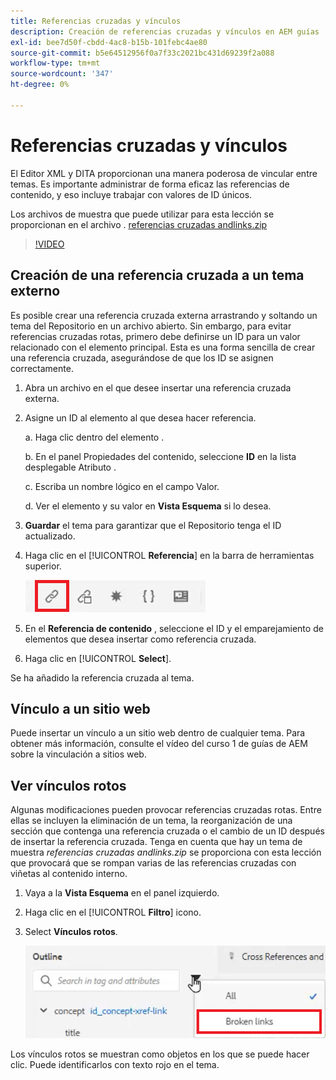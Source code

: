 ```yaml
---
title: Referencias cruzadas y vínculos
description: Creación de referencias cruzadas y vínculos en AEM guías
exl-id: bee7d50f-cbdd-4ac8-b15b-101febc4ae80
source-git-commit: b5e64512956f0a7f33c2021bc431d69239f2a088
workflow-type: tm+mt
source-wordcount: '347'
ht-degree: 0%

---
```


# Referencias cruzadas y vínculos

El Editor XML y DITA proporcionan una manera poderosa de vincular entre temas. Es importante administrar de forma eficaz las referencias de contenido, y eso incluye trabajar con valores de ID únicos.

Los archivos de muestra que puede utilizar para esta lección se proporcionan en el archivo .
[referencias cruzadas andlinks.zip](assets/crossreferencesandlinks.zip)

>[!VIDEO](https://video.tv.adobe.com/v/342764)

## Creación de una referencia cruzada a un tema externo

Es posible crear una referencia cruzada externa arrastrando y soltando un tema del Repositorio en un archivo abierto. Sin embargo, para evitar referencias cruzadas rotas, primero debe definirse un ID para un valor relacionado con el elemento principal. Esta es una forma sencilla de crear una referencia cruzada, asegurándose de que los ID se asignen correctamente.

1. Abra un archivo en el que desee insertar una referencia cruzada externa.

2. Asigne un ID al elemento al que desea hacer referencia.

   a. Haga clic dentro del elemento .

   b. En el panel Propiedades del contenido, seleccione **ID** en la lista desplegable Atributo .

   c. Escriba un nombre lógico en el campo Valor.

   d. Ver el elemento y su valor en **Vista Esquema** si lo desea.

3. **Guardar** el tema para garantizar que el Repositorio tenga el ID actualizado.

4. Haga clic en el [!UICONTROL **Referencia**] en la barra de herramientas superior.

   ![Barra de herramientas](images/lesson-7/references-icon.png)

5. En el **Referencia de contenido** , seleccione el ID y el emparejamiento de elementos que desea insertar como referencia cruzada.

6. Haga clic en [!UICONTROL **Select**].

Se ha añadido la referencia cruzada al tema.

## Vínculo a un sitio web

Puede insertar un vínculo a un sitio web dentro de cualquier tema. Para obtener más información, consulte el vídeo del curso 1 de guías de AEM sobre la vinculación a sitios web.


## Ver vínculos rotos

Algunas modificaciones pueden provocar referencias cruzadas rotas. Entre ellas se incluyen la eliminación de un tema, la reorganización de una sección que contenga una referencia cruzada o el cambio de un ID después de insertar la referencia cruzada. Tenga en cuenta que hay un tema de muestra _referencias cruzadas andlinks.zip_ se proporciona con esta lección que provocará que se rompan varias de las referencias cruzadas con viñetas al contenido interno.

1. Vaya a la **Vista Esquema** en el panel izquierdo.

2. Haga clic en el [!UICONTROL **Filtro**] icono.

3. Select **Vínculos rotos**.

   ![Menú desplegable Filtro](images/lesson-7/broken-links.png)

Los vínculos rotos se muestran como objetos en los que se puede hacer clic. Puede identificarlos con texto rojo en el tema.
